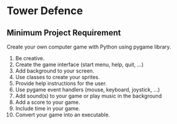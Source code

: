 # Tower Defence
## Minimum Project Requirement
Create your own computer game with Python using pygame library. 

1. Be creative. 
2. Create the game interface (start menu, help, quit, …) 
3. Add background to your screen. 
4. Use classes to create your sprites. 
5. Provide help instructions for the user. 
6. Use pygame event handlers (mouse, keyboard, joystick, …) 
7. Add sound(s) to your game or play music in the background 
8. Add a score to your game. 
9. Include time in your game. 
10. Convert your game into an executable.
